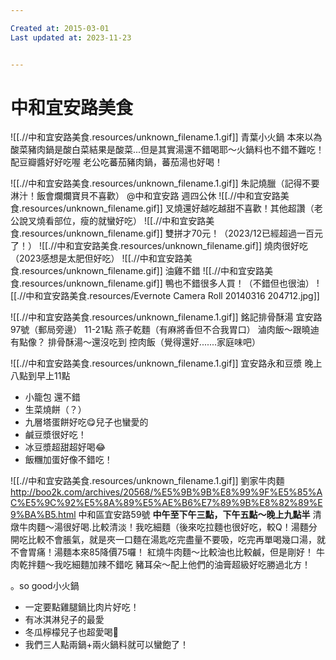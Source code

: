 ```yaml
---

Created at: 2015-03-01
Last updated at: 2023-11-23


---
```


# 中和宜安路美食


![[.//中和宜安路美食.resources/unknown_filename.1.gif]]
青葉小火鍋
本來以為酸菜豬肉鍋是酸白菜結果是酸菜...但是其實湯還不錯喝耶～火鍋料也不錯不難吃！配豆瓣醬好好吃喔
老公吃蕃茄豬肉鍋，蕃茄湯也好喝！

![[.//中和宜安路美食.resources/unknown_filename.1.gif]]
朱記燒臘（記得不要淋汁！飯會爛爛寶貝不喜歡）
@中和宜安路
週四公休
![[.//中和宜安路美食.resources/unknown_filename.gif]]
叉燒還好越吃越甜不喜歡！其他超讚（老公說叉燒看部位，瘦的就蠻好吃）
![[.//中和宜安路美食.resources/unknown_filename.gif]]
雙拼才70元！（2023/12已經超過一百元了！）
![[.//中和宜安路美食.resources/unknown_filename.gif]]
燒肉很好吃（2023感想是太肥但好吃）
![[.//中和宜安路美食.resources/unknown_filename.gif]]
油雞不錯
![[.//中和宜安路美食.resources/unknown_filename.gif]]
鴨也不錯很多人買！（不錯但也很油）
![[.//中和宜安路美食.resources/Evernote Camera Roll 20140316 204712.jpg]]

![[.//中和宜安路美食.resources/unknown_filename.1.gif]]
銘記排骨酥湯
宜安路97號（郵局旁邊）
11-21點
燕子乾麵（有麻將香但不合我胃口）
滷肉飯～跟曉迪有點像？
排骨酥湯～還沒吃到
控肉飯（覺得還好.......家庭味吧）

![[.//中和宜安路美食.resources/unknown_filename.1.gif]]
宜安路永和豆漿
晚上八點到早上11點

* 小籠包 還不錯
* 生菜燒餅（？）
* 九層塔蛋餅好吃😋兒子也蠻愛的
* 鹹豆漿很好吃！
* 冰豆漿超甜超好喝😂
* 飯糰加蛋好像不錯吃！

![[.//中和宜安路美食.resources/unknown_filename.1.gif]]
劉家牛肉麵
<http://boo2k.com/archives/20568/%E5%9B%9B%E8%99%9F%E5%85%AC%E5%9C%92%E5%8A%89%E5%AE%B6%E7%89%9B%E8%82%89%E9%BA%B5.html>
中和區宜安路59號
**中午至下午三點，下午五點～晚上九點半**
清燉牛肉麵～湯很好喝.比較清淡！我吃細麵（後來吃拉麵也很好吃，較Q！湯麵分開吃比較不會脹氣，就是夾一口麵在湯匙吃完盡量不要吸，吃完再單喝幾口湯，就不會胃痛！湯麵本來85降價75囉！
紅燒牛肉麵～比較油也比較鹹，但是剛好！
牛肉乾拌麵～我吃細麵加辣不錯吃
豬耳朵～配上他們的油膏超級好吃勝過北方！

。so good小火鍋

* 一定要點雞腿鍋比肉片好吃！
* 有冰淇淋兒子的最愛
* 冬瓜檸檬兒子也超愛喝🤣
* 我們三人點兩鍋+兩火鍋料就可以蠻飽了！

<u>
</u>

